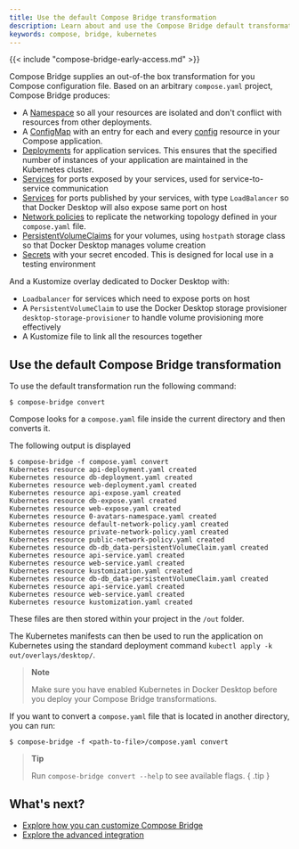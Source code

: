 ```yaml
---
title: Use the default Compose Bridge transformation
description: Learn about and use the Compose Bridge default transformation
keywords: compose, bridge, kubernetes
---
```


{{< include "compose-bridge-early-access.md" >}}

Compose Bridge supplies an out-of-the box transformation for you Compose configuration file. Based on an arbitrary `compose.yaml` project, Compose Bridge produces:

- A [Namespace](https://kubernetes.io/docs/concepts/overview/working-with-objects/namespaces/) so all your resources are isolated and don't conflict with resources from other deployments.
- A [ConfigMap](https://kubernetes.io/docs/concepts/configuration/configmap/) with an entry for each and every [config](../compose-file/08-configs.md) resource in your Compose application.
- [Deployments](https://kubernetes.io/docs/concepts/workloads/controllers/deployment/) for application services. This ensures that the specified number of instances of your application are maintained in the Kubernetes cluster.
- [Services](https://kubernetes.io/docs/concepts/services-networking/service/) for ports exposed by your services, used for service-to-service communication
- [Services](https://kubernetes.io/docs/concepts/services-networking/service/) for ports published by your services, with type `LoadBalancer` so that Docker Desktop will also expose same port on host
- [Network policies](https://kubernetes.io/docs/concepts/services-networking/network-policies/) to replicate the networking topology defined in your `compose.yaml` file. 
- [PersistentVolumeClaims](https://kubernetes.io/docs/concepts/storage/persistent-volumes/) for your volumes, using `hostpath` storage class so that Docker Desktop manages volume creation
- [Secrets](https://kubernetes.io/docs/concepts/configuration/secret/) with your secret encoded. This is designed for local use in a testing environment

And a Kustomize overlay dedicated to Docker Desktop with:
 - `Loadbalancer` for services which need to expose ports on host
 - A `PersistentVolumeClaim` to use the Docker Desktop storage provisioner `desktop-storage-provisioner` to handle volume provisioning more effectively
 - A Kustomize file to link all the resources together

## Use the default Compose Bridge transformation

To use the default transformation run the following command:

```console
$ compose-bridge convert
```

Compose looks for a `compose.yaml` file inside the current directory and then converts it.

The following output is displayed 
```console
$ compose-bridge -f compose.yaml convert
Kubernetes resource api-deployment.yaml created
Kubernetes resource db-deployment.yaml created
Kubernetes resource web-deployment.yaml created
Kubernetes resource api-expose.yaml created
Kubernetes resource db-expose.yaml created
Kubernetes resource web-expose.yaml created
Kubernetes resource 0-avatars-namespace.yaml created
Kubernetes resource default-network-policy.yaml created
Kubernetes resource private-network-policy.yaml created
Kubernetes resource public-network-policy.yaml created
Kubernetes resource db-db_data-persistentVolumeClaim.yaml created
Kubernetes resource api-service.yaml created
Kubernetes resource web-service.yaml created
Kubernetes resource kustomization.yaml created
Kubernetes resource db-db_data-persistentVolumeClaim.yaml created
Kubernetes resource api-service.yaml created
Kubernetes resource web-service.yaml created
Kubernetes resource kustomization.yaml created
```

These files are then stored within your project in the `/out` folder. 

The Kubernetes manifests can then be used to run the application on Kubernetes using
the standard deployment command `kubectl apply -k out/overlays/desktop/`.

> **Note**
>
> Make sure you have enabled Kubernetes in Docker Desktop before you deploy your Compose Bridge transformations.

If you want to convert a `compose.yaml` file that is located in another directory, you can run:

```console
$ compose-bridge -f <path-to-file>/compose.yaml convert
```

> **Tip**
>
> Run `compose-bridge convert --help` to see available flags. 
{ .tip }

## What's next?

- [Explore how you can customize Compose Bridge](customize.md)
- [Explore the advanced integration](advanced-integration.md)